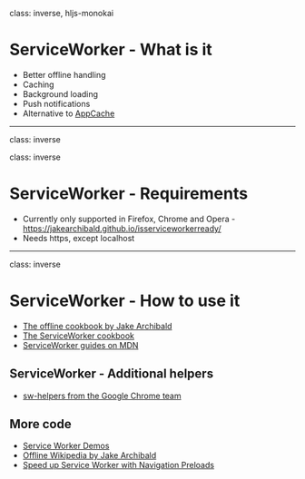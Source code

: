 class: inverse, hljs-monokai

# ServiceWorker -  What is it

- Better offline handling
- Caching
- Background loading
- Push notifications
- Alternative to [AppCache](https://www.html5rocks.com/en/tutorials/appcache/beginner/)

---
class: inverse

class: inverse
# ServiceWorker - Requirements

- Currently only supported in Firefox, Chrome and Opera - https://jakearchibald.github.io/isserviceworkerready/
- Needs https, except localhost

---
class: inverse

# ServiceWorker - How to use it

- [The offline cookbook by Jake Archibald](https://jakearchibald.com/2014/offline-cookbook/#on-install-as-a-dependency)
- [The ServiceWorker cookbook](https://serviceworke.rs/)
- [ServiceWorker guides on
MDN](https://developer.mozilla.org/en-US/docs/Web/API/Service_Worker_API/Using_Service_Workers)

## ServiceWorker - Additional helpers

- [sw-helpers from the Google Chrome team](https://github.com/GoogleChrome/sw-helpers/tree/master/packages/sw-precaching)

## More code

- [Service Worker Demos](https://github.com/w3c-webmob/ServiceWorkersDemos)
- [Offline Wikipedia by Jake Archibald](https://github.com/jakearchibald/offline-wikipedia)
- [Speed up Service Worker with Navigation Preloads](https://developers.google.com/web/updates/2017/02/navigation-preload)

